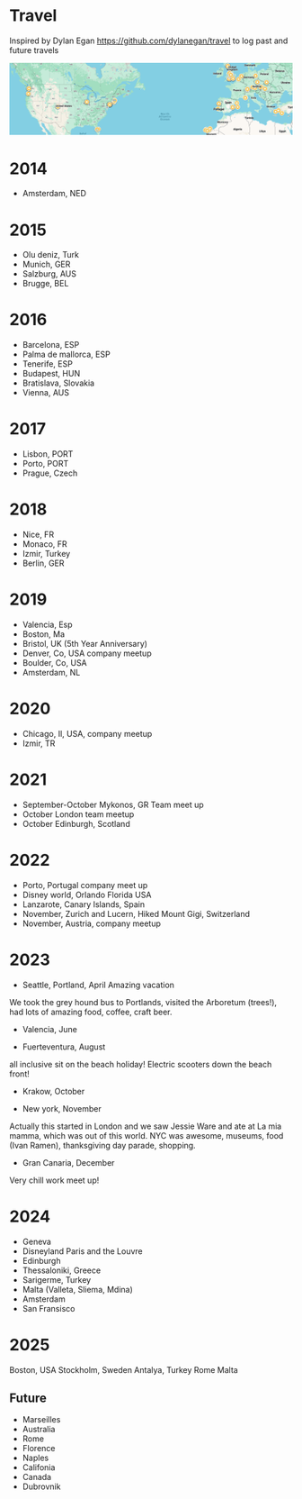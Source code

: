 # Travel

Inspired by Dylan Egan https://github.com/dylanegan/travel to log past and future travels

<img src="map.png">


# 2014

* Amsterdam, NED

# 2015

* Olu deniz, Turk
* Munich, GER
* Salzburg, AUS
* Brugge, BEL

# 2016

* Barcelona, ESP
* Palma de mallorca, ESP
* Tenerife, ESP
* Budapest, HUN
* Bratislava, Slovakia
* Vienna, AUS

# 2017

* Lisbon, PORT
* Porto, PORT
* Prague, Czech

# 2018

* Nice, FR
* Monaco, FR
* Izmir, Turkey
* Berlin, GER

# 2019

* Valencia, Esp
* Boston, Ma
* Bristol, UK  (5th Year Anniversary)
* Denver, Co, USA company meetup
* Boulder, Co, USA
* Amsterdam, NL 

# 2020

* Chicago, Il, USA, company meetup
* Izmir, TR

# 2021

* September-October Mykonos, GR Team meet up
* October London team meetup
* October Edinburgh, Scotland

# 2022
* Porto, Portugal company meet up
* Disney world, Orlando Florida USA
* Lanzarote, Canary Islands, Spain
* November, Zurich and Lucern, Hiked Mount Gigi, Switzerland
* November, Austria, company meetup

# 2023

* Seattle, Portland, April Amazing vacation

We took the grey hound bus to Portlands, visited the Arboretum (trees!), had lots of amazing food, coffee, craft beer.

* Valencia, June



* Fuerteventura, August

all inclusive sit on the beach holiday!
Electric scooters down the beach front!

* Krakow, October



* New york, November

Actually this started in London and we saw Jessie Ware and ate at La mia mamma, which was out of this world.
NYC was awesome, museums, food (Ivan Ramen), thanksgiving day parade, shopping.

* Gran Canaria, December

Very chill work meet up!


# 2024
* Geneva
* Disneyland Paris and the Louvre
* Edinburgh
* Thessaloniki, Greece
* Sarigerme, Turkey
* Malta (Valleta, Sliema, Mdina)
* Amsterdam
* San Fransisco

# 2025

Boston, USA
Stockholm, Sweden
Antalya, Turkey
Rome 
Malta


## Future

* Marseilles
* Australia
* Rome
* Florence
* Naples
* Califonia
* Canada
* Dubrovnik
